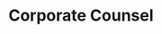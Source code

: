 ---
title: Corporate Counsel
logo: '/dist/images/accolades/corporate-counsel.png'
awards:
  - title: Accident Reconstruction Service
    rankYear: '<span><span class="color-gray-dark">#1 -</span> 2019</span><span><span class="color-gray-dark">#1 -</span> 2018</span>'
  - title: Forensic Experts
    rankYear: '<span><span class="color-gray-dark">#2 -</span> 2019</span><span><span class="color-gray-dark">#1 -</span> 2018</span>'
  - title: Expert Witness Provider
    rankYear: '<span><span class="color-gray-dark">#3 -</span> 2019</span><span><span class="color-gray-dark">#1 -</span> 2018</span>'
description: Corporate Counsel is a forum for the global corporate counsel community to discuss legal affairs, business issues, and government mandates affecting corporate America and the in-house legal community.
---